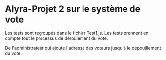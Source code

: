 # Alyra-Projet 2 sur le système de vote

Les tests sont regroupés dans le fichier Test1.js. Les tests prennent en compte tout le processus de déroulement du vote.

De l'administrateur qui ajoute l'adresse des voteurs jusqu'à le dépouillement du vote.
